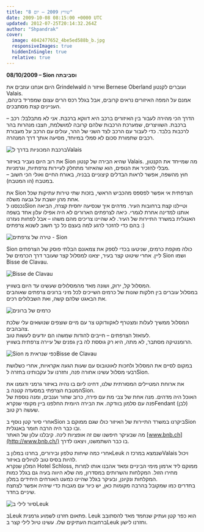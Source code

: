 ```yaml
---
title: "שוויץ 2009 – יום 8"
date: 2009-10-08 08:15:00 +0000 UTC
updated: 2012-07-25T20:14:32.264Z
author: "Shpandrak"
cover:
  image: 4042477652_4be5ed588b_b.jpg
  responsiveImages: true
  hiddenInSingle: true
  relative: true
---
```


**08/10/2009 – Sion וסביבתה**

היום אנחנו עוזבים את Grindelwald ואיזור ה Bernese Oberland ועוברים לקנטון Valais.  
אמנם על המפה האיזורים נראים קרובים, אבל בגלל רכס הרים עצום שמפריד בינהם, העניינים קצת מסתבכים.

הדרך הכי מהירה לעבור בין האיזורים ברכב היא דווקא ברכבת. אני לא מתבלבל: רכב – ברכבת. השוויצרים, שמערכת הרכבות שלהם קרובה למושלמת, חצבו מנהרות בהר לרכבות בלבד. כדי לעבור עם הרכב לצד השני של ההר, עולים עם הרכב על מעבורת רכבים שתמורת סכום לא סמלי במיוחד, מסיעה אותך דרך המנהרה.

![](4041648549_df7d8be4e1.jpg "ברכבת המכוניות בדרך לValais")

את רוב היום נעביר באיזור Sion שהיא הבירה של קנטון Valais. מה שמייחד את הקנטון, מבלי להזכיר את הנופים, הוא שהאיזור מתחלק לעיירות צרפתיות, וגרמניות.  
חוץ מהשפה, אפשר לראות הבדלים קיצוניים בבניה, באורח החיים ואולי הכי חשוב – במטבח (הו המטבח).

את Sion הצרפתית אי אפשר לפספס מהכביש הראשי, בזכות שתי טירות עתיקות שכל אחת מהן יושבת על גבעה משלה.  
נכנסנו לSion וטיילנו קצת ברחובות העיר. מדהים איך שנסיעה יחסית קצרה, הביאה אותנו למדינה אחרת לגמרי. כיאה לצרפתים הארורים לא היה אפילו עלון אחד בשפה האנגלית במשרד התיירות של העיר. לא שהיינו צריכים מהם משהו – אבל לפחות נעזרנו בהם כדי להזכר לרגע למה בעצם כל כך חשוב לשנוא צרפתים :)

![](4042469592_657d569208.jpg "טירה של צרפתים - Sion")

Sion כולה מוקפת כרמים, שניטעו בכדי לספק את צמאונם הבלתי פוסק של הצרפתים ליין. אחרי שיטוט קצר בעיר, יצאנו למסלול קצר שעובר דרך הכרמים של Sion ושמו Bisse de Clavau.

![](4042477652_4be5ed588b_b.jpg "Bisse de Clavau")

המסלול קל, ירוק, ושונה מאד מהמסלולים שעשינו עד היום בשוויץ.  
במסלול עוברים בין חלקות שונות של כרמים השייכים לכל מיני ברונים צרפתים שאוהבים את הבאגט שלהם קשה, ואת השבלולים רכים.

![](Bisse-de-Clavau.jpg "כרמים של ברונים")

המסלול ממשיך לעלות ומצטרף לאקוודוקט צר עם מיים שוצפים שנושאים עלי שלכת צהבהבים.  
לעזאזל הצרפתים – חייבים להודות שמשהו הם יודעים לעשות טוב.  
הרומנטיקה מסתבר, לא מתה, היא רק גוססת לה בין גפנים של עיירה צרפתית בשוויץ.

![](Sion.jpg "Sion כפי שנראית מBisse de Clavau")

במקום לסיים את המסלול ולחכות לאוטובוס עם שעות הגעה אקראיות, אחרי כשלושת רבעי מסלול עשינו אחורה פנה, וחזרנו על עקבותינו בחזרה לSion.

את ארוחת המטיילים המסורתית שלנו, דחינו ליום בו נהיה באיזור גרמני ודגמנו את המטבח הצרפתי במסעדה קטנה בSion.  
האוכל היה מדהים. מנה אחת של צבי מת עם פירה, כרוב שחור וענבים, ומנה נוספת של פנה עם סלמון בוודקה. את הבירה היומית החלפנו ביין מקומי שנקראFendant (לבן) שעשה רק טוב.

אחרי סיור קטן נוסף בSion ביקרנו במשרד התיירות של האיזור כולו שגם ממוקם בSion ובו כבר היה הרבה חומר באנגלית.  
מה שבעיקר חיפשנו שם זה אופציות לינה. קיבלנו עלון של האתר [www.bnb.ch](http://www.bnb.ch/) בו כבר השתמשנו, ויצאנו לדרך.

אחרי כמה שיחות טלפון ובירורים, בחרנו במלון בLeuk שנמצא במרכז הValais ויכול להיות בסיס טוב לטיולים באיזור.  
המלון שנקרא Hotel Schloss, ממוקם ליד ארמון מימי הביניים ומאד אהבנו אותו למרות מחירו הזול. המקלחות והשרותים במסדרון, מה שלא היווה בעיה גם בגלל כמות המקלחות ונקיונן, ובעיקר בגלל שהיינו כמעט האורחים היחידים במלון.  
בחדרים כמו שמקובל בהרבה מקומות כאן, יש כיור עם מגבות כדי שיהיה אפשר לצחצח שיניים בחדר.

![](Leuk.jpg "סיור לילי בLeuk")

בLeuk פתאום חזרנו לשמוע גרמנית. Leuk הוא כפר קטן ועתיק שנחמד מאד להסתובב ברחובות העתיקים שלו. עשינו טיול לילי קצר בLeuk וחזרנו לישון.
